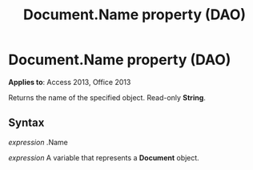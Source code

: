 ﻿---
title: Document.Name property (DAO)
TOCTitle: Name Property
ms:assetid: 7810a441-2d85-fa9e-a27f-9db464cb9cce
ms:mtpsurl: https://msdn.microsoft.com/library/Ff196102(v=office.15)
ms:contentKeyID: 48545743
ms.date: 09/18/2015
mtps_version: v=office.15
f1_keywords:
- dao360.chm1053001
f1_categories:
- Office.Version=v15
---

# Document.Name property (DAO)


**Applies to**: Access 2013, Office 2013

Returns the name of the specified object. Read-only **String**.

## Syntax

*expression* .Name

*expression* A variable that represents a **Document** object.


